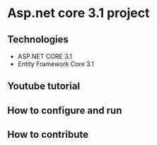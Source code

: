 # Asp.net core 3.1 project
## Technologies
- ASP.NET CORE 3.1
- Entity Framework Core 3.1
## Youtube tutorial
## How to configure and run
## How to contribute
